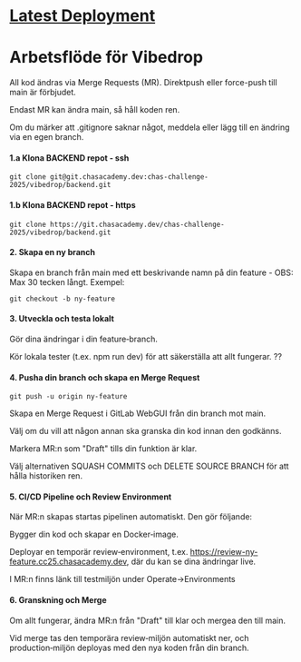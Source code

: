 
# [Latest Deployment](https://vibedrop-backend.cc25.chasacademy.dev/)

# Arbetsflöde för Vibedrop

All kod ändras via Merge Requests (MR).
Direktpush eller force-push till main är förbjudet.

Endast MR kan ändra main, så håll koden ren.

Om du märker att .gitignore saknar något, meddela eller lägg till en ändring via en egen branch.

#### 1.a Klona BACKEND repot - ssh
```
git clone git@git.chasacademy.dev:chas-challenge-2025/vibedrop/backend.git
```
#### 1.b Klona BACKEND repot - https
```
git clone https://git.chasacademy.dev/chas-challenge-2025/vibedrop/backend.git
```

#### 2. Skapa en ny branch
Skapa en branch från main med ett beskrivande namn på din feature - OBS: Max 30 tecken långt.
Exempel:
```
git checkout -b ny-feature
```

#### 3. Utveckla och testa lokalt
Gör dina ändringar i din feature‑branch.

Kör lokala tester (t.ex. npm run dev) för att säkerställa att allt fungerar. ??

#### 4. Pusha din branch och skapa en Merge Request
```
git push -u origin ny-feature
```

Skapa en Merge Request i GitLab WebGUI från din branch mot main.

Välj om du vill att någon annan ska granska din kod innan den godkänns.

Markera MR:n som "Draft" tills din funktion är klar.

Välj alternativen SQUASH COMMITS och DELETE SOURCE BRANCH för att hålla historiken ren.

#### 5. CI/CD Pipeline och Review Environment
När MR:n skapas startas pipelinen automatiskt. Den gör följande:

Bygger din kod och skapar en Docker‑image.

Deployar en temporär review‑environment, t.ex. https://review-ny-feature.cc25.chasacademy.dev, där du kan se dina ändringar live.

I MR:n finns länk till testmiljön under Operate->Environments

#### 6. Granskning och Merge

Om allt fungerar, ändra MR:n från "Draft" till klar och mergea den till main.

Vid merge tas den temporära review‑miljön automatiskt ner, och production‑miljön deployas med den nya koden från din branch.


